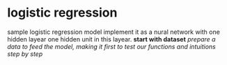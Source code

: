 # logistic regression  
sample logistic regression model implement it as a nural network with one hidden layear one hidden unit in this layear.
**start with dataset**
*prepare a data to feed the model, making it first to test our functions and intuitions step by step*

